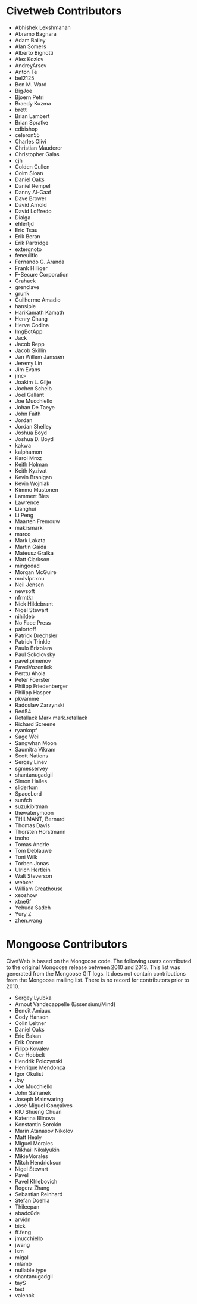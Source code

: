 # Civetweb Contributors

* Abhishek Lekshmanan
* Abramo Bagnara
* Adam Bailey
* Alan Somers
* Alberto Bignotti
* Alex Kozlov
* AndreyArsov
* Anton Te
* bel2125
* Ben M. Ward
* BigJoe
* Bjoern Petri
* Braedy Kuzma
* brett
* Brian Lambert
* Brian Spratke
* cdbishop
* celeron55
* Charles Olivi
* Christian Mauderer
* Christopher Galas
* cjh
* Colden Cullen
* Colm Sloan
* Daniel Oaks
* Daniel Rempel
* Danny Al-Gaaf
* Dave Brower
* David Arnold
* David Loffredo
* Dialga
* ehlertjd
* Eric Tsau
* Erik Beran
* Erik Partridge
* extergnoto
* feneuilflo
* Fernando G. Aranda
* Frank Hilliger
* F-Secure Corporation
* Grahack
* grenclave
* grunk
* Guilherme Amadio
* hansipie
* HariKamath Kamath
* Henry Chang
* Herve Codina
* ImgBotApp
* Jack
* Jacob Repp
* Jacob Skillin
* Jan Willem Janssen
* Jeremy Lin
* Jim Evans
* jmc-
* Joakim L. Gilje
* Jochen Scheib
* Joel Gallant
* Joe Mucchiello
* Johan De Taeye
* John Faith
* Jordan
* Jordan Shelley
* Joshua Boyd
* Joshua D. Boyd
* kakwa
* kalphamon
* Karol Mroz
* Keith Holman
* Keith Kyzivat
* Kevin Branigan
* Kevin Wojniak
* Kimmo Mustonen
* Lammert Bies
* Lawrence
* Lianghui
* Li Peng
* Maarten Fremouw
* makrsmark
* marco
* Mark Lakata
* Martin Gaida
* Mateusz Gralka
* Matt Clarkson
* mingodad
* Morgan McGuire
* mrdvlpr.xnu
* Neil Jensen
* newsoft
* nfrmtkr
* Nick Hildebrant
* Nigel Stewart
* nihildeb
* No Face Press
* palortoff
* Patrick Drechsler
* Patrick Trinkle
* Paulo Brizolara
* Paul Sokolovsky
* pavel.pimenov
* PavelVozenilek
* Perttu Ahola
* Peter Foerster
* Philipp Friedenberger
* Philipp Hasper
* pkvamme
* Radoslaw Zarzynski
* Red54
* Retallack Mark mark.retallack
* Richard Screene
* ryankopf
* Sage Weil
* Sangwhan Moon
* Saumitra Vikram
* Scott Nations
* Sergey Linev
* sgmesservey
* shantanugadgil
* Simon Hailes
* slidertom
* SpaceLord
* sunfch
* suzukibitman
* thewaterymoon
* THILMANT, Bernard
* Thomas Davis
* Thorsten Horstmann
* tnoho
* Tomas Andrle
* Tom Deblauwe
* Toni Wilk
* Torben Jonas
* Ulrich Hertlein
* Walt Steverson
* webxer
* William Greathouse
* xeoshow
* xtne6f
* Yehuda Sadeh
* Yury Z
* zhen.wang

# Mongoose Contributors
CivetWeb is based on the Mongoose code.  The following users contributed to the original Mongoose release between 2010 and 2013.  This list was generated from the Mongoose GIT logs.  It does not contain contributions from the Mongoose mailing list.  There is no record for contributors prior to 2010.

* Sergey Lyubka
* Arnout Vandecappelle (Essensium/Mind)
* Benoît Amiaux
* Cody Hanson
* Colin Leitner
* Daniel Oaks
* Eric Bakan
* Erik Oomen
* Filipp Kovalev
* Ger Hobbelt
* Hendrik Polczynski
* Henrique Mendonça
* Igor Okulist
* Jay
* Joe Mucchiello
* John Safranek
* Joseph Mainwaring
* José Miguel Gonçalves
* KIU Shueng Chuan
* Katerina Blinova
* Konstantin Sorokin
* Marin Atanasov Nikolov
* Matt Healy
* Miguel Morales
* Mikhail Nikalyukin
* MikieMorales
* Mitch Hendrickson
* Nigel Stewart
* Pavel
* Pavel Khlebovich
* Rogerz Zhang
* Sebastian Reinhard
* Stefan Doehla
* Thileepan
* abadc0de
* arvidn
* bick
* ff.feng
* jmucchiello
* jwang
* lsm
* migal
* mlamb
* nullable.type
* shantanugadgil
* tayS
* test
* valenok

